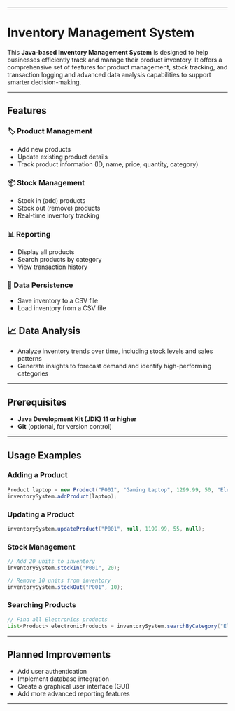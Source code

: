 

--- 

# Inventory Management System  

This **Java-based Inventory Management System** is designed to help businesses efficiently track and manage their product inventory. It offers a comprehensive set of features for product management, stock tracking, and transaction logging and advanced data analysis capabilities to support smarter decision-making.  
 

---

## Features  

### 🏷️ Product Management  
- Add new products  
- Update existing product details  
- Track product information (ID, name, price, quantity, category)  

### 📦 Stock Management  
- Stock in (add) products  
- Stock out (remove) products  
- Real-time inventory tracking  

### 📊 Reporting  
- Display all products  
- Search products by category  
- View transaction history  

### 💾 Data Persistence  
- Save inventory to a CSV file  
- Load inventory from a CSV file  

## 📈 Data Analysis
- Analyze inventory trends over time, including stock levels and sales patterns
- Generate insights to forecast demand and identify high-performing categories

---

## Prerequisites  

- **Java Development Kit (JDK) 11 or higher**  
- **Git** (optional, for version control)  

---

## Usage Examples  

### Adding a Product  
```java
Product laptop = new Product("P001", "Gaming Laptop", 1299.99, 50, "Electronics");
inventorySystem.addProduct(laptop);
```  

### Updating a Product  
```java
inventorySystem.updateProduct("P001", null, 1199.99, 55, null);
```  

### Stock Management  
```java
// Add 20 units to inventory
inventorySystem.stockIn("P001", 20);

// Remove 10 units from inventory
inventorySystem.stockOut("P001", 10);
```  

### Searching Products  
```java
// Find all Electronics products
List<Product> electronicProducts = inventorySystem.searchByCategory("Electronics");
```  

---

## Planned Improvements  
- Add user authentication  
- Implement database integration  
- Create a graphical user interface (GUI)  
- Add more advanced reporting features  

---
